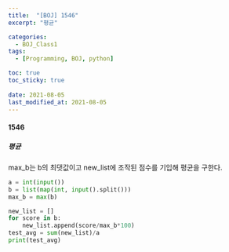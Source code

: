 ```yaml
---
title:  "[BOJ] 1546"
excerpt: "평균"

categories:
  - BOJ_Class1
tags:
  - [Programming, BOJ, python]

toc: true
toc_sticky: true
 
date: 2021-08-05
last_modified_at: 2021-08-05
---
```


#### 1546
##### 평균
max_b는 b의 최댓값이고
new_list에 조작된 점수를 기입해 평균을 구한다.
```python
a = int(input())
b = list(map(int, input().split()))
max_b = max(b)

new_list = []
for score in b:
    new_list.append(score/max_b*100)
test_avg = sum(new_list)/a
print(test_avg)
```